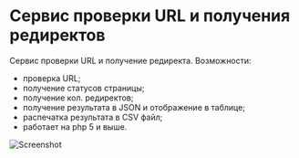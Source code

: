 # Сервис проверки URL и получения редиректов
Сервис проверки URL и получение редиректа.
Возможности:
- проверка URL;
- получение статусов страницы;
- получение кол. редиректов;
- получение результата в JSON и отображение в таблице;
- распечатка результата в CSV файл;
- работает на php 5 и выше.

![Screenshot](https://github.com/sergio-boyko/urlhundler/sergio-boyko/Screenshot_1.png)
